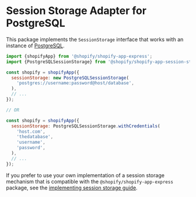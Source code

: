 # Session Storage Adapter for PostgreSQL

This package implements the `SessionStorage` interface that works with an instance of [PostgreSQL](https://www.postgresql.org).

```js
import {shopifyApp} from '@shopify/shopify-app-express';
import {PostgreSQLSessionStorage} from '@shopify/shopify-app-session-storage-postgresql';

const shopify = shopifyApp({
  sessionStorage: new PostgreSQLSessionStorage(
    'postgres://username:password@host/database',
  ),
  // ...
});

// OR

const shopify = shopifyApp({
  sessionStorage: PostgreSQLSessionStorage.withCredentials(
    'host.com',
    'thedatabase',
    'username',
    'password',
  ),
  // ...
});
```

If you prefer to use your own implementation of a session storage mechanism that is compatible with the `@shopify/shopify-app-express` package, see the [implementing session storage guide](../shopify-app-session-storage/implementing-session-storage.md).
